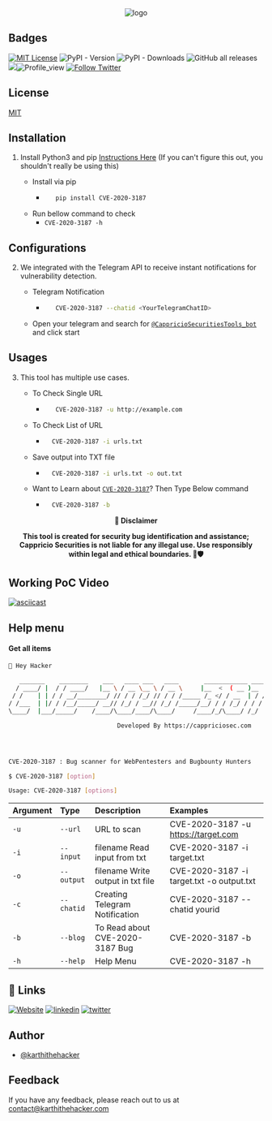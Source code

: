 
<div align="center">
  <img src="https://blogs.cappriciosec.com/uploaders/CVE-2020-3187.png" alt="logo">
</div>


## Badges



[![MIT License](https://img.shields.io/badge/License-MIT-green.svg)](https://choosealicense.com/licenses/mit/)
![PyPI - Version](https://img.shields.io/pypi/v/CVE-2020-3187)
![PyPI - Downloads](https://img.shields.io/pypi/dm/CVE-2020-3187)
![GitHub all releases](https://img.shields.io/github/downloads/Cappricio-Securities/CVE-2020-3187/total)
<a href="https://github.com/Cappricio-Securities/CVE-2020-3187/releases/"><img src="https://img.shields.io/github/release/Cappricio-Securities/CVE-2020-3187"></a>![Profile_view](https://komarev.com/ghpvc/?username=Cappricio-Securities&label=Profile%20views&color=0e75b6&style=flat)
[![Follow Twitter](https://img.shields.io/twitter/follow/cappricio_sec?style=social)](https://twitter.com/cappricio_sec)
<p align="center">

<p align="center">







## License

[MIT](https://choosealicense.com/licenses/mit/)



## Installation 

1. Install Python3 and pip [Instructions Here](https://www.python.org/downloads/) (If you can't figure this out, you shouldn't really be using this)

   - Install via pip
     - ```bash
          pip install CVE-2020-3187 
        ```
   - Run bellow command to check
     - `CVE-2020-3187 -h`

## Configurations 
2. We integrated with the Telegram API to receive instant notifications for vulnerability detection.
   
   - Telegram Notification
     - ```bash
          CVE-2020-3187 --chatid <YourTelegramChatID>
        ```
   - Open your telegram and search for [`@CappricioSecuritiesTools_bot`](https://web.telegram.org/k/#@CappricioSecuritiesTools_bot) and click start

## Usages 
3. This tool has multiple use cases.
   
   - To Check Single URL
     - ```bash
          CVE-2020-3187 -u http://example.com 
        ```
   - To Check List of URL 
      - ```bash
          CVE-2020-3187 -i urls.txt 
        ```
   - Save output into TXT file
      - ```bash
          CVE-2020-3187 -i urls.txt -o out.txt
        ```
   - Want to Learn about [`CVE-2020-3187`](https://blogs.cappriciosec.com/cve/153/CVE-2020-3187)? Then Type Below command
      - ```bash
          CVE-2020-3187 -b
        ```
     
<p align="center">
  <b>🚨 Disclaimer</b>
  
</p>
<p align="center">
<b>This tool is created for security bug identification and assistance; Cappricio Securities is not liable for any illegal use. 
  Use responsibly within legal and ethical boundaries. 🔐🛡️</b></p>


## Working PoC Video

[![asciicast](https://blogs.cappriciosec.com/uploaders/Screenshot%202024-05-21%20at%202.12.18%20PM.png)](https://asciinema.org/a/HLGHKaIOdgUBecnsV1xs6u5dS)




## Help menu

#### Get all items

```bash
👋 Hey Hacker
                                                                             v1.0
   _______    ________    ___   ____ ___   ____       ____________ _____
  / ____/ |  / / ____/   |__ \ / __ \__ \ / __ \     |__  <  ( __ )__  /
 / /    | | / / __/________/ // / / /_/ // / / /_____ /_ </ / __  | / /
/ /___  | |/ / /__/_____/ __// /_/ / __// /_/ /_____/__/ / / /_/ / / /
\____/  |___/_____/    /____/\____/____/\____/     /____/_/\____/ /_/

                              Developed By https://cappriciosec.com




CVE-2020-3187 : Bug scanner for WebPentesters and Bugbounty Hunters 

$ CVE-2020-3187 [option]

Usage: CVE-2020-3187 [options]
```


| Argument | Type     | Description                | Examples |
| :-------- | :------- | :------------------------- | :------------------------- |
| `-u` | `--url` | URL to scan | CVE-2020-3187 -u https://target.com |
| `-i` | `--input` | filename Read input from txt  | CVE-2020-3187 -i target.txt | 
| `-o` | `--output` | filename Write output in txt file | CVE-2020-3187 -i target.txt -o output.txt |
| `-c` | `--chatid` | Creating Telegram Notification | CVE-2020-3187 --chatid yourid |
| `-b` | `--blog` | To Read about CVE-2020-3187 Bug | CVE-2020-3187 -b |
| `-h` | `--help` | Help Menu | CVE-2020-3187 -h |



## 🔗 Links
[![Website](https://img.shields.io/badge/my_portfolio-000?style=for-the-badge&logo=ko-fi&logoColor=white)](https://cappriciosec.com/)
[![linkedin](https://img.shields.io/badge/linkedin-0A66C2?style=for-the-badge&logo=linkedin&logoColor=white)](https://www.linkedin.com/in/karthikeyan--v/)
[![twitter](https://img.shields.io/badge/twitter-1DA1F2?style=for-the-badge&logo=twitter&logoColor=white)](https://twitter.com/karthithehacker)



## Author

- [@karthithehacker](https://github.com/karthi-the-hacker/)



## Feedback

If you have any feedback, please reach out to us at contact@karthithehacker.com
